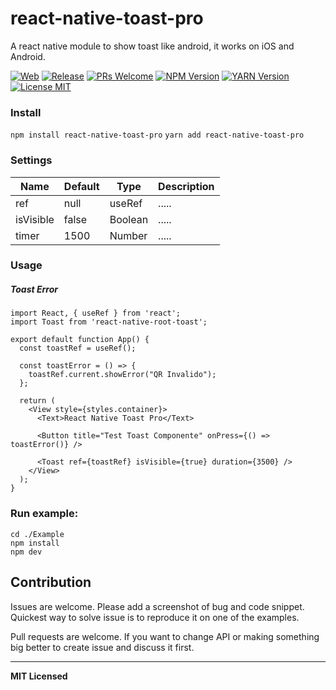 <!-- prettier-ignore -->
# react-native-toast-pro

A react native module to show toast like android, it works on iOS and Android.

[ ![Web](https://img.shields.io/badge/Web-Agustin-blue.svg)](https://github.com/xAgustin93/react-native-toast-pro/releases)
[ ![Release](https://img.shields.io/badge/release-v0.0.1-blue.svg)](https://github.com/xAgustin93/react-native-toast-pro/releases)
[ ![PRs Welcome](https://img.shields.io/badge/PRs-Welcome-brightgreen.svg)](https://github.com/xAgustin93/react-native-toast-pro/pulls)
[ ![NPM Version](https://img.shields.io/badge/npm-v.0.01-blue.svg)](....)
[ ![YARN Version](https://img.shields.io/badge/yarn-v.0.01-blue.svg)](....)
[![License MIT](http://img.shields.io/badge/license-ISC-orange.svg?style=flat)](https://github.com/xAgustin93/react-native-toast-pro/master/LICENSE)

### Install

`npm install react-native-toast-pro`
`yarn add react-native-toast-pro`

### Settings

| Name      | Default | Type    | Description |
| --------- | ------- | ------- | ----------- |
| ref       | null    | useRef  | .....       |
| isVisible | false   | Boolean | .....       |
| timer     | 1500    | Number  | .....       |

### Usage 

##### **Toast Error**
```
import React, { useRef } from 'react';
import Toast from 'react-native-root-toast';

export default function App() {
  const toastRef = useRef();

  const toastError = () => {
    toastRef.current.showError("QR Invalido");
  };

  return (
    <View style={styles.container}>
      <Text>React Native Toast Pro</Text>

      <Button title="Test Toast Componente" onPress={() => toastError()} />

      <Toast ref={toastRef} isVisible={true} duration={3500} />
    </View>
  );
}
```

### Run example:

```
cd ./Example
npm install
npm dev
```

## Contribution

Issues are welcome. Please add a screenshot of bug and code snippet. Quickest way to solve issue is to reproduce it on one of the examples.

Pull requests are welcome. If you want to change API or making something big better to create issue and discuss it first.

---

**MIT Licensed**
